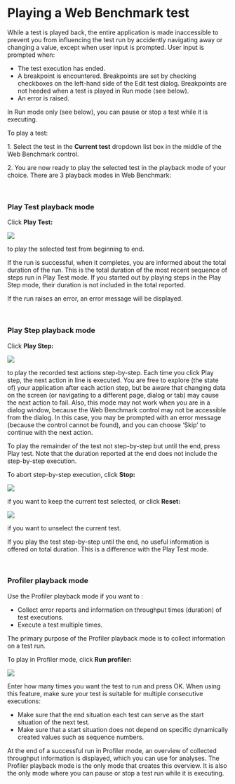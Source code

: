 # Playing a Web Benchmark test

While a test is played back, the entire application is made inaccessible to prevent you from influencing the test run by accidently navigating away or changing a value, except when user input is prompted. User input is prompted when:

- The test execution has ended.
- A breakpoint is encountered. Breakpoints are set by checking checkboxes on the left-hand side of the Edit test dialog. Breakpoints are not heeded when a test is played in Run mode (see below).
- An error is raised.

In Run mode only (see below), you can pause or stop a test while it is executing.

To play a test:

1. Select the test in the **Current test** dropdown list box in the middle of the Web Benchmark control.

2. You are now ready to play the selected test in the playback mode of your choice. There are 3 playback modes in Web Benchmark:

 

### Play Test playback mode

Click **Play Test:**

![](/api/Web%20and%20app%20UIs/Testing%20your%20web%20application%20with%20USoft%20Web%20Benchmark/assets/d14d9273-dc1a-49db-93a0-3d2f4be06156.png)

to play the selected test from beginning to end.

If the run is successful, when it completes, you are informed about the total duration of the run. This is the total duration of the most recent sequence of steps run in Play Test mode. If you started out by playing steps in the Play Step mode, their duration is not included in the total reported.

If the run raises an error, an error message will be displayed.

 

### Play Step playback mode

Click **Play Step:**

![](/api/Web%20and%20app%20UIs/Testing%20your%20web%20application%20with%20USoft%20Web%20Benchmark/assets/7a8b3565-54c5-4733-ac0f-d60ddb95b15f.png)

to play the recorded test actions step-by-step. Each time you click Play step, the next action in line is executed. You are free to explore (the state of) your application after each action step, but be aware that changing data on the screen (or navigating to a different page, dialog or tab) may cause the next action to fail. Also, this mode may not work when you are in a dialog window, because the Web Benchmark control may not be accessible from the dialog. In this case, you may be prompted with an error message (because the control cannot be found), and you can choose ‘Skip’ to continue with the next action.

To play the remainder of the test not step-by-step but until the end, press Play test. Note that the duration reported at the end does not include the step-by-step execution.

To abort step-by-step execution, click **Stop:**

![](/api/Web%20and%20app%20UIs/Testing%20your%20web%20application%20with%20USoft%20Web%20Benchmark/assets/d24135be-012a-4025-8bd7-ba960b8c5dc4.png)

if you want to keep the current test selected, or click **Reset:**

![](/api/Web%20and%20app%20UIs/Testing%20your%20web%20application%20with%20USoft%20Web%20Benchmark/assets/c651b51f-11b7-452d-bbd5-f5f52581c1e5.png)

if you want to unselect the current test.

If you play the test step-by-step until the end, no useful information is offered on total duration. This is a difference with the Play Test mode.

 

### Profiler playback mode

Use the Profiler playback mode if you want to :

- Collect error reports and information on throughput times (duration) of test executions.
- Execute a test multiple times.

The primary purpose of the Profiler playback mode is to collect information on a test run.

To play in Profiler mode, click **Run profiler:**

![](/api/Web%20and%20app%20UIs/Testing%20your%20web%20application%20with%20USoft%20Web%20Benchmark/assets/99c298a6-e549-447b-bf81-0e0edb960d7a.png)

Enter how many times you want the test to run and press OK. When using this feature, make sure your test is suitable for multiple consecutive executions:

- Make sure that the end situation each test can serve as the start situation of the next test.
- Make sure that a start situation does not depend on specific dynamically created values such as sequence numbers.

At the end of a successful run in Profiler mode, an overview of collected throughput information is displayed, which you can use for analyses. The Profiler playback mode is the only mode that creates this overview. It is also the only mode where you can pause or stop a test run while it is executing.

 

 